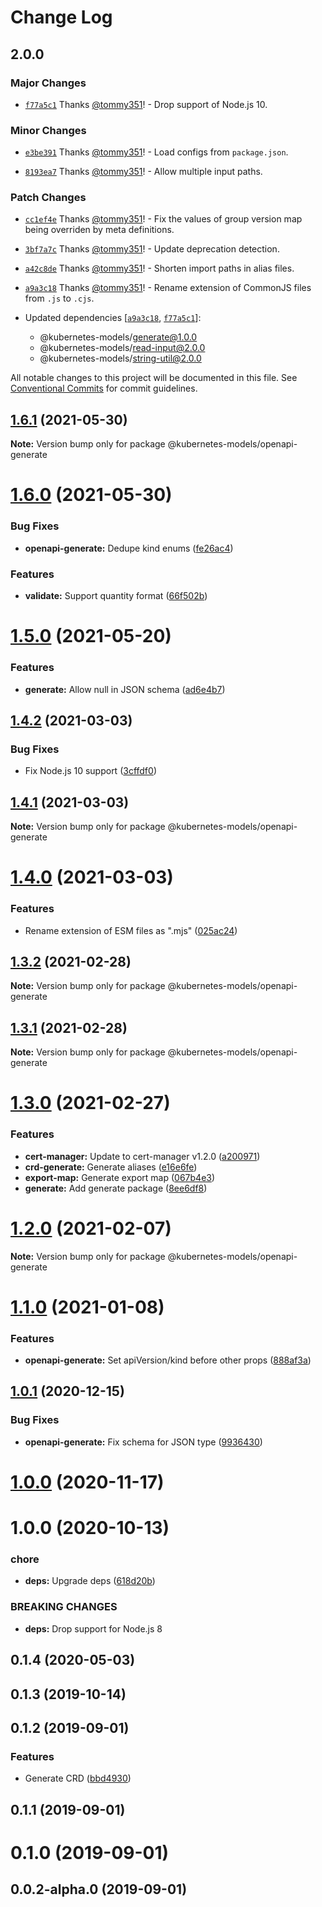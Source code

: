 # Change Log

## 2.0.0

### Major Changes

- [`f77a5c1`](https://github.com/tommy351/kubernetes-models-ts/commit/f77a5c154b093aaaccdb74ce309076f9dedf3cc9) Thanks [@tommy351](https://github.com/tommy351)! - Drop support of Node.js 10.

### Minor Changes

- [`e3be391`](https://github.com/tommy351/kubernetes-models-ts/commit/e3be3914b24688f1e71550915a946d1f161f9528) Thanks [@tommy351](https://github.com/tommy351)! - Load configs from `package.json`.

* [`8193ea7`](https://github.com/tommy351/kubernetes-models-ts/commit/8193ea71039cbbd49191378578651e755e41c27f) Thanks [@tommy351](https://github.com/tommy351)! - Allow multiple input paths.

### Patch Changes

- [`cc1ef4e`](https://github.com/tommy351/kubernetes-models-ts/commit/cc1ef4ee921cce8ad56308fd5c65f58265ef6ee9) Thanks [@tommy351](https://github.com/tommy351)! - Fix the values of group version map being overriden by meta definitions.

* [`3bf7a7c`](https://github.com/tommy351/kubernetes-models-ts/commit/3bf7a7cd1ce4ca027df010e418c2bf118d0bfea4) Thanks [@tommy351](https://github.com/tommy351)! - Update deprecation detection.

- [`a42c8de`](https://github.com/tommy351/kubernetes-models-ts/commit/a42c8de2005ebd0ef2526bc8f96160181984ff51) Thanks [@tommy351](https://github.com/tommy351)! - Shorten import paths in alias files.

* [`a9a3c18`](https://github.com/tommy351/kubernetes-models-ts/commit/a9a3c189111b1f4c6975f1c53cde69e724c6f35b) Thanks [@tommy351](https://github.com/tommy351)! - Rename extension of CommonJS files from `.js` to `.cjs`.

* Updated dependencies [[`a9a3c18`](https://github.com/tommy351/kubernetes-models-ts/commit/a9a3c189111b1f4c6975f1c53cde69e724c6f35b), [`f77a5c1`](https://github.com/tommy351/kubernetes-models-ts/commit/f77a5c154b093aaaccdb74ce309076f9dedf3cc9)]:
  - @kubernetes-models/generate@1.0.0
  - @kubernetes-models/read-input@2.0.0
  - @kubernetes-models/string-util@2.0.0

All notable changes to this project will be documented in this file.
See [Conventional Commits](https://conventionalcommits.org) for commit guidelines.

## [1.6.1](https://github.com/tommy351/kubernetes-models-ts/compare/@kubernetes-models/openapi-generate@1.6.0...@kubernetes-models/openapi-generate@1.6.1) (2021-05-30)

**Note:** Version bump only for package @kubernetes-models/openapi-generate

# [1.6.0](https://github.com/tommy351/kubernetes-models-ts/compare/@kubernetes-models/openapi-generate@1.5.0...@kubernetes-models/openapi-generate@1.6.0) (2021-05-30)

### Bug Fixes

- **openapi-generate:** Dedupe kind enums ([fe26ac4](https://github.com/tommy351/kubernetes-models-ts/commit/fe26ac41e6a16e84a79312cc39b781a0a1bd5593))

### Features

- **validate:** Support quantity format ([66f502b](https://github.com/tommy351/kubernetes-models-ts/commit/66f502bbc902e81df3c22293937d45d82343d2aa))

# [1.5.0](https://github.com/tommy351/kubernetes-models-ts/compare/@kubernetes-models/openapi-generate@1.4.2...@kubernetes-models/openapi-generate@1.5.0) (2021-05-20)

### Features

- **generate:** Allow null in JSON schema ([ad6e4b7](https://github.com/tommy351/kubernetes-models-ts/commit/ad6e4b773c6967e1995146c35c5d3932050db794))

## [1.4.2](https://github.com/tommy351/kubernetes-models-ts/compare/@kubernetes-models/openapi-generate@1.4.1...@kubernetes-models/openapi-generate@1.4.2) (2021-03-03)

### Bug Fixes

- Fix Node.js 10 support ([3cffdf0](https://github.com/tommy351/kubernetes-models-ts/commit/3cffdf0d0a0efc24fcc959d20c8bca657385488f))

## [1.4.1](https://github.com/tommy351/kubernetes-models-ts/compare/@kubernetes-models/openapi-generate@1.4.0...@kubernetes-models/openapi-generate@1.4.1) (2021-03-03)

**Note:** Version bump only for package @kubernetes-models/openapi-generate

# [1.4.0](https://github.com/tommy351/kubernetes-models-ts/compare/@kubernetes-models/openapi-generate@1.3.2...@kubernetes-models/openapi-generate@1.4.0) (2021-03-03)

### Features

- Rename extension of ESM files as ".mjs" ([025ac24](https://github.com/tommy351/kubernetes-models-ts/commit/025ac24948a07f2d48cc3fe4d3b6329749bc5c3a))

## [1.3.2](https://github.com/tommy351/kubernetes-models-ts/compare/@kubernetes-models/openapi-generate@1.3.1...@kubernetes-models/openapi-generate@1.3.2) (2021-02-28)

**Note:** Version bump only for package @kubernetes-models/openapi-generate

## [1.3.1](https://github.com/tommy351/kubernetes-models-ts/compare/@kubernetes-models/openapi-generate@1.3.0...@kubernetes-models/openapi-generate@1.3.1) (2021-02-28)

**Note:** Version bump only for package @kubernetes-models/openapi-generate

# [1.3.0](https://github.com/tommy351/kubernetes-models-ts/compare/@kubernetes-models/openapi-generate@1.2.0...@kubernetes-models/openapi-generate@1.3.0) (2021-02-27)

### Features

- **cert-manager:** Update to cert-manager v1.2.0 ([a200971](https://github.com/tommy351/kubernetes-models-ts/commit/a200971e3f51d3faa072c98456734aec797cee81))
- **crd-generate:** Generate aliases ([e16e6fe](https://github.com/tommy351/kubernetes-models-ts/commit/e16e6fe8736e95cfc48dcfe4ab2f244ac33bb380))
- **export-map:** Generate export map ([067b4e3](https://github.com/tommy351/kubernetes-models-ts/commit/067b4e303c0f662e113fc2ee65e8edf36a86c958))
- **generate:** Add generate package ([8ee6df8](https://github.com/tommy351/kubernetes-models-ts/commit/8ee6df84544c4101f5f44cc7fb4d292f1d8d9b90))

# [1.2.0](https://github.com/tommy351/kubernetes-models-ts/compare/@kubernetes-models/openapi-generate@1.1.0...@kubernetes-models/openapi-generate@1.2.0) (2021-02-07)

**Note:** Version bump only for package @kubernetes-models/openapi-generate

# [1.1.0](https://github.com/tommy351/kubernetes-models-ts/compare/@kubernetes-models/openapi-generate@1.0.1...@kubernetes-models/openapi-generate@1.1.0) (2021-01-08)

### Features

- **openapi-generate:** Set apiVersion/kind before other props ([888af3a](https://github.com/tommy351/kubernetes-models-ts/commit/888af3a3d4622b97819bcb6174780c54da042f34))

## [1.0.1](https://github.com/tommy351/kubernetes-models-ts/compare/@kubernetes-models/openapi-generate@1.0.0...@kubernetes-models/openapi-generate@1.0.1) (2020-12-15)

### Bug Fixes

- **openapi-generate:** Fix schema for JSON type ([9936430](https://github.com/tommy351/kubernetes-models-ts/commit/9936430ffcbe9630a7deee55628d2de236641607))

# [1.0.0](https://github.com/tommy351/kubernetes-models-ts/compare/@kubernetes-models/openapi-generate@1.0.0...@kubernetes-models/openapi-generate@1.0.0) (2020-11-17)

# 1.0.0 (2020-10-13)

### chore

- **deps:** Upgrade deps ([618d20b](https://github.com/tommy351/kubernetes-models-ts/commit/618d20b202ed91ee43814aa69e08a84f21d8ae1b))

### BREAKING CHANGES

- **deps:** Drop support for Node.js 8

## 0.1.4 (2020-05-03)

## 0.1.3 (2019-10-14)

## 0.1.2 (2019-09-01)

### Features

- Generate CRD ([bbd4930](https://github.com/tommy351/kubernetes-models-ts/commit/bbd4930d54650175261a62a5317dc9e6909dc147))

## 0.1.1 (2019-09-01)

# 0.1.0 (2019-09-01)

## 0.0.2-alpha.0 (2019-09-01)
